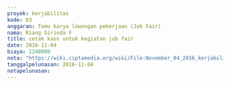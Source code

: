 ```yaml
---
proyek: kerjabilitas
kode: D3
anggaran: Temu karya lowongan pekerjaan (Job Fair)
nama: Riang Girinda F
title: cetak kaos untuk kegiatan job fair
date: 2016-11-04
biaya: 1248000
nota: "https://wiki.ciptamedia.org/wiki/File:November_04_2016_kerjabilitas_D3_bikin_kaos_untuk_kegiatan_job_fair_ginda.jpg"
tanggalpelunasan: 2016-11-04
notapelunasan:
---
```

